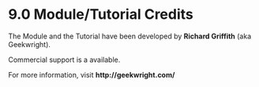 # 9.0 Module\/Tutorial Credits

The Module and the Tutorial have been developed by **Richard Griffith** \(aka Geekwright\).

Commercial support is a available.

For more information, visit **http:\/\/geekwright.com\/**



